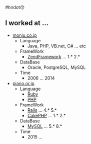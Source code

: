 #hirdot😚

<!--
![](https://github-readme-stats.vercel.app/api?username=hidor&show_icons=true)
![](https://github-readme-stats.vercel.app/api/top-langs/?username=hidor&layout=compact)
![](https://github-readme-stats.vercel.app/api/wakatime?username=hirdot)

These cards are powered by https://github.com/anuraghazra/github-readme-stats
-->

## I worked at ...
* [monju.co.jp](https://www.monju.co.jp/)
  * Language
    * Java, PHP, VB.net, C# ... etc
  * FrameWork
    * [ZendFramework](https://framework.zend.com/) ... 1.* 2.*
  * DataBase
    * Oracle, PostgreSQL, MySQL
  * Time
    * 2006 ... 2014
* [piano.or.jp](https://compass.labbase.jp/company/270)
  * Language
    * [Ruby](https://github.com/topics/ruby)
    * [PHP](https://github.com/topics/php)
  * FrameWork
    * [Rails](https://github.com/topics/rails) ... 4.* 5.*
    * [CakePHP](https://github.com/cakephp/cakephp) ... 1.* 2.*
  * DataBase
    * [MySQL](https://github.com/topics/mysql) ... 5.* 8.*
  * Time
    * 2015 ...


<!--
**hirdot/hirdot** is a ✨ _special_ ✨ repository because its `README.md` (this file) appears on your GitHub profile.

Here are some ideas to get you started:

- 🔭 I’m currently working on ...
- 🌱 I’m currently learning ...
- 👯 I’m looking to collaborate on ...
- 🤔 I’m looking for help with ...
- 💬 Ask me about ...
- 📫 How to reach me: ...
- 😄 Pronouns: ...
- ⚡ Fun fact: ...
-->
